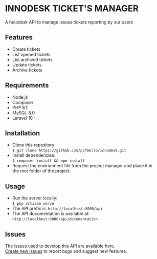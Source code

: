 # INNODESK TICKET'S MANAGER
A helpdesk API to manage issues tickets reporting by our users

## Features
* Create tickets
* List opened tickets
* List archived tickets
* Update tickets
* Archive tickets

## Requirements
* Node.js
* Composer
* PHP 8.1
* MySQL 8.0
* Laravel 10+

## Installation
* Clone this repository:  
`$ git clone https://github.com/pcfmello/innodesk.git`
* Install dependencies:  
`$ composer install && npm install`
* Request the environment file from the project manager and place it in the root folder of the project.

## Usage
* Run the server locally:  
`$ php artisan serve`
* The API prefix is:
`http://localhost:8000/api`
* The API documentation is available at:  
`http://localhost:8000/api/documentation`

## Issues
The issues used to develop this API are available [here](https://github.com/pcfmello/innodesk/issues).  
[Create new issues](https://github.com/pcfmello/innodesk/issues/new) to report bugs and suggest new features.
